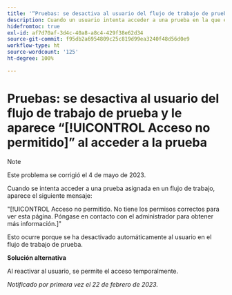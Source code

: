 ```yaml
---
title: '“Pruebas: se desactiva al usuario del flujo de trabajo de prueba y le aparece Acceso no permitido al acceder a la prueba”'
description: Cuando un usuario intenta acceder a una prueba en la que está asignado a un flujo de trabajo, ve el mensaje de Acceso no permitido.
hidefromtoc: true
exl-id: af7d70af-3d4c-40a8-a8c4-429f38e62d34
source-git-commit: f95db2a6954809c25c819d99ea3240f48d56d0e9
workflow-type: ht
source-wordcount: '125'
ht-degree: 100%

---
```


# Pruebas: se desactiva al usuario del flujo de trabajo de prueba y le aparece “[!UICONTROL Acceso no permitido]” al acceder a la prueba

<!--This is on both the WF and WFP TOCs-->

>[!NOTE]
>
>Este problema se corrigió el 4 de mayo de 2023.

Cuando se intenta acceder a una prueba asignada en un flujo de trabajo, aparece el siguiente mensaje:

&quot;[!UICONTROL Acceso no permitido. No tiene los permisos correctos para ver esta página. Póngase en contacto con el administrador para obtener más información.]&quot;

Esto ocurre porque se ha desactivado automáticamente al usuario en el flujo de trabajo de prueba.

**Solución alternativa**

Al reactivar al usuario, se permite el acceso temporalmente.

_Notificado por primera vez el 22 de febrero de 2023._

